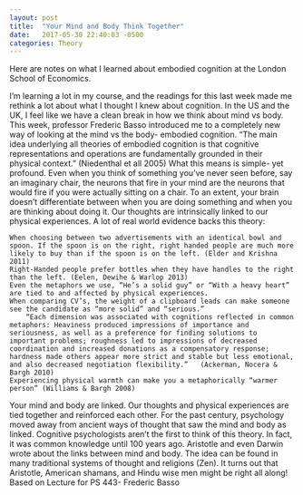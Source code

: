 ```yaml
---
layout: post
title:  "Your Mind and Body Think Together"
date:   2017-05-30 22:40:03 -0500
categories: Theory
---
```


Here are notes on  what I learned about embodied cognition at the London School of Economics.

I’m learning a lot in my course, and the readings for this last week made me rethink a lot about what I thought I knew about cognition. In the US and the UK, I feel like we have a clean break in how we think about mind vs body. This week, professor Frederic Basso introduced me to a completely new way of looking at the mind vs the body- embodied cognition.
“The main idea underlying all theories of embodied cognition is that cognitive representations and operations are fundamentally grounded in their physical context.” (Niedenthal et all 2005)
What this means is simple- yet profound. Even when you think of something you’ve never seen before, say an imaginary chair, the neurons that fire in your mind are the neurons that would fire if you were actually sitting on a chair. To an extent, your brain doesn’t differentiate between when you are doing something and when you are thinking about doing it. Our thoughts are intrinsically linked to our physical experiences.
A lot of real world evidence backs this theory:

    When choosing between two advertisements with an identical bowl and spoon. If the spoon is on the right, right handed people are much more likely to buy than if the spoon is on the left. (Elder and Krishna 2011)
    Right-Handed people prefer bottles when they have handles to the right than the left. (Eelen, Dewihe & Warlop 2013)
    Even the metaphors we use, “He’s a solid guy” or “With a heavy heart” are tied to and affected by physical experiences.
    When comparing CV’s, the weight of a clipboard leads can make someone see the candidate as “more solid” and “serious.”
        “Each dimension was associated with cognitions reflected in common metaphors: Heaviness produced impressions of importance and seriousness, as well as a preference for finding solutions to important problems; roughness led to impressions of decreased coordination and increased donations as a compensatory response; hardness made others appear more strict and stable but less emotional, and also decreased negotiation flexibility.”   (Ackerman, Nocera & Bargh 2010)
    Experiencing physical warmth can make you a metaphorically “warmer person” (Williams & Bargh 2008)

Your mind and body are linked. Our thoughts and physical experiences are tied together and reinforced each other. For the past century, psychology moved away from ancient ways of thought that saw the mind and body as linked. Cognitive psychologists aren’t the first to think of this theory. In fact, it was common knowledge until 100 years ago. Aristotle and even Darwin wrote about the links between mind and body. The idea can be found in many traditional systems of thought and religions (Zen). It turns out that Aristotle, American shamans, and Hindu wise men might be right all along!
Based on Lecture for PS 443- Frederic Basso
